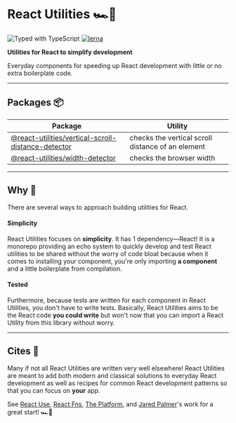 # React Utilities 🏎💨

![Typed with TypeScript](https://flat.badgen.net/badge/icon/Typed?icon=typescript&label&labelColor=blue&color=555555)
[![lerna](https://img.shields.io/badge/maintained%20with-lerna-cc00ff.svg)](https://lerna.js.org/)

**Utilities for React to simplify development**

Everyday components for speeding up React development with little or no extra boilerplate code.

---

## Packages 📦

| Package                                                                                           | Utility                                           |
| ------------------------------------------------------------------------------------------------- | ------------------------------------------------- |
| [@react-utilities/vertical-scroll-distance-detector](/packages/vertical-scroll-distance-detector) | checks the vertical scroll distance of an element |
| [@react-utilities/width-detector](/packages/width-detector)                                       | checks the browser width                          |

---

## Why 🧐

There are several ways to approach building utilities for React. 

#### Simplicity 

React Utilities focuses on **simplicity**. It has 1 dependency—React! It is a monorepo providing an echo system to quickly develop and test React utilities to be shared without the worry of code bloat because when it comes to installing your component, you're only importing **a component** and a little boilerplate from compilation. 

#### Tested

Furthermore, because tests are written for each component in React Utilities, you don't have to write tests. Basically, React Utilities aims to be the React code **you could write** but won't now that you can import a React Utility from this library without worry. 

---
## Cites 🙏

Many if not all React Utilities are written very well elsewhere! React Utilities are meant to add both modern and classical solutions to everyday React development as well as recipes for common React development patterns so that you can focus on **your** app. 

See [React Use](https://github.com/streamich/react-use), [React Fns](https://github.com/jaredpalmer/react-fns), [The Platform](https://github.com/jaredpalmer/the-platform), and [Jared Palmer](https://github.com/jaredpalmer)'s work for a great start!  🏎💨
